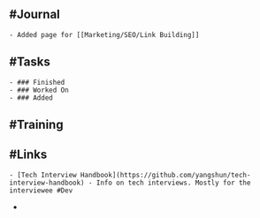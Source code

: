 ## #Journal
	- Added page for [[Marketing/SEO/Link Building]]
## #Tasks
	- ### Finished
	- ### Worked On
	- ### Added
## #Training
## #Links
	- [Tech Interview Handbook](https://github.com/yangshun/tech-interview-handbook) - Info on tech interviews. Mostly for the interviewee #Dev
-